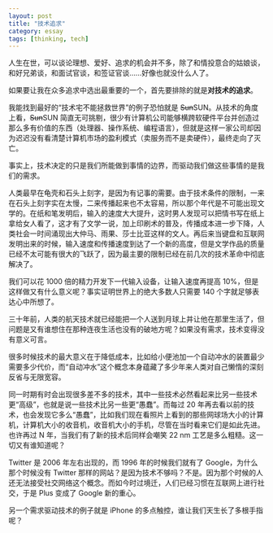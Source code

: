```yaml
---
layout: post
title: "技术追求"
category: essay
tags: [thinking, tech]
---
```



人生在世，可以谈论理想、爱好、追求的机会并不多，除了和情投意合的姑娘谈，和好兄弟谈，和面试官谈，和签证官谈……好像也就没什么人了。


如果要让我在众多追求中选出最重要的一个，首先要排除的就是**对技术的追求**。


我能找到最好的“技术宅不能拯救世界”的例子恐怕就是 <del>Sun</del>SUN。从技术的角度上看，<del>Sun</del>SUN 简直无可挑剔，很少有计算机公司能够横跨软硬件平台并创造过那么多有价值的东西（处理器、操作系统、编程语言），但就是这样一家公司却因为迟迟没有看清楚计算机市场的盈利模式（卖服务而不是卖硬件），最终走向了灭亡。


事实上，技术决定的只是我们所能做到事情的边界，而驱动我们做这些事情的是我们的需求。


人类最早在龟壳和石头上刻字，是因为有记事的需要。由于技术条件的限制，一来在石头上刻字实在太慢，二来传播起来也不太容易，所以那个年代是不可能出现文学的。在纸和笔发明后，输入的速度大大提升，这时男人发现可以把情书写在纸上拿给女人看了，这才有了文学一说，加上印刷术的普及，传播成本进一步下降，人类社会一时间涌现出大仲马、雨果、莎士比亚这样的文人。再后来当键盘和互联网发明出来的时候，输入速度和传播速度到达了一个新的高度，但是文学作品的质量已经不太可能有很大的飞跃了，因为最主要的限制已经在前几次的技术革命中彻底解决了。


我们可以花 1000 倍的精力开发下一代输入设备，让输入速度再提高 10%，但是这样做又有什么意义呢？事实证明世界上的绝大多数人只需要 140 个字就足够表达心中所想了。


三十年前，人类的航天技术就已经能把一个人送到月球上并让他在那里生活了，但问题是又有谁想住在那种连夜生活也没有的破地方呢？如果没有需求，技术变得没有意义可言。


很多时候技术的最大意义在于降低成本，比如给小便池加一个自动冲水的装置最少需要多少代价，而“自动冲水”这个概念本身蕴藏了多少年来人类对自己懒惰的深刻反省与无限宽容。


同一时期有时会出现很多差不多的技术，其中一些技术必然看起来比另一些技术更“高级”，也就是说一些技术比另一些更“愚蠢”。而每过 20 年再去看以前的技术，也会发现它多么“愚蠢”，比如我们现在看照片上看到的那些网球场大小的计算机，计算机大小的收音机，收音机大小的手机，尽管在当时看来它们是如此先进。也许再过 N 年，当我们有了新的技术后同样会嘲笑 22 nm 工艺是多么粗糙。这一切又有谁知道呢？


Twitter 是 2006 年左右出现的，而 1996 年的时候我们就有了 Google，为什么那个时候没有 Twitter 那样的网站？是因为技术不够吗？不是。因为那个时候的人还无法接受社交网络这个概念。而如今时过境迁，人们已经习惯在互联网上进行社交，于是 Plus 变成了 Google 新的重心。


另一个需求驱动技术的例子就是 iPhone 的多点触控，谁让我们天生长了多根手指呢？







